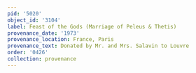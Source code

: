 ```yaml
---
pid: '5020'
object_id: '3104'
label: Feast of the Gods (Marriage of Peleus & Thetis)
provenance_date: '1973'
provenance_location: France, Paris
provenance_text: Donated by Mr. and Mrs. Salavin to Louvre
order: '0426'
collection: provenance
---
```

